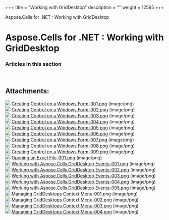 +++
title = "Working with GridDesktop" 
description = "" 
weight = 12595 
+++

Aspose.Cells for .NET : Working with GridDesktop  

# Aspose.Cells for .NET : Working with GridDesktop


### Articles in this section

           

 

## Attachments:

![](https://docs2.aspose.com/cells/net/images/icons/bullet_blue.gif) [Creating Control on a Windows Form-001.png](https://docs2.aspose.com/cells/net/attachments/5017862/5114025.png) (image/png)  
![](https://docs2.aspose.com/cells/net/images/icons/bullet_blue.gif) [Creating Control on a Windows Form-002.png](https://docs2.aspose.com/cells/net/attachments/5017862/5114028.png) (image/png)  
![](https://docs2.aspose.com/cells/net/images/icons/bullet_blue.gif) [Creating Control on a Windows Form-003.png](https://docs2.aspose.com/cells/net/attachments/5017862/5114027.png) (image/png)  
![](https://docs2.aspose.com/cells/net/images/icons/bullet_blue.gif) [Creating Control on a Windows Form-004.png](https://docs2.aspose.com/cells/net/attachments/5017862/5114022.png) (image/png)  
![](https://docs2.aspose.com/cells/net/images/icons/bullet_blue.gif) [Creating Control on a Windows Form-005.png](https://docs2.aspose.com/cells/net/attachments/5017862/5114021.png) (image/png)  
![](https://docs2.aspose.com/cells/net/images/icons/bullet_blue.gif) [Creating Control on a Windows Form-006.png](https://docs2.aspose.com/cells/net/attachments/5017862/5114024.png) (image/png)  
![](https://docs2.aspose.com/cells/net/images/icons/bullet_blue.gif) [Creating Control on a Windows Form-007.png](https://docs2.aspose.com/cells/net/attachments/5017862/5114023.png) (image/png)  
![](https://docs2.aspose.com/cells/net/images/icons/bullet_blue.gif) [Creating Control on a Windows Form-008.png](https://docs2.aspose.com/cells/net/attachments/5017862/5113862.png) (image/png)  
![](https://docs2.aspose.com/cells/net/images/icons/bullet_blue.gif) [Creating Control on a Windows Form-009.png](https://docs2.aspose.com/cells/net/attachments/5017862/5113861.png) (image/png)  
![](https://docs2.aspose.com/cells/net/images/icons/bullet_blue.gif) [Opening an Excel File-001.png](https://docs2.aspose.com/cells/net/attachments/5017862/5113864.png) (image/png)  
![](https://docs2.aspose.com/cells/net/images/icons/bullet_blue.gif) [Working with Aspose.Cells.GridDesktop Events-001.png](https://docs2.aspose.com/cells/net/attachments/5017862/5113863.png) (image/png)  
![](https://docs2.aspose.com/cells/net/images/icons/bullet_blue.gif) [Working with Aspose.Cells.GridDesktop Events-002.png](https://docs2.aspose.com/cells/net/attachments/5017862/5113866.png) (image/png)  
![](https://docs2.aspose.com/cells/net/images/icons/bullet_blue.gif) [Working with Aspose.Cells.GridDesktop Events-003.png](https://docs2.aspose.com/cells/net/attachments/5017862/5113865.png) (image/png)  
![](https://docs2.aspose.com/cells/net/images/icons/bullet_blue.gif) [Working with Aspose.Cells.GridDesktop Events-004.png](https://docs2.aspose.com/cells/net/attachments/5017862/5113868.png) (image/png)  
![](https://docs2.aspose.com/cells/net/images/icons/bullet_blue.gif) [Working with Aspose.Cells.GridDesktop Events-005.png](https://docs2.aspose.com/cells/net/attachments/5017862/5113867.png) (image/png)  
![](https://docs2.aspose.com/cells/net/images/icons/bullet_blue.gif) [Managing GridDesktops Context Menu-001.png](https://docs2.aspose.com/cells/net/attachments/5017862/5113870.png) (image/png)  
![](https://docs2.aspose.com/cells/net/images/icons/bullet_blue.gif) [Managing GridDesktops Context Menu-002.png](https://docs2.aspose.com/cells/net/attachments/5017862/5113869.png) (image/png)  
![](https://docs2.aspose.com/cells/net/images/icons/bullet_blue.gif) [Managing GridDesktops Context Menu-003.png](https://docs2.aspose.com/cells/net/attachments/5017862/5113872.png) (image/png)  
![](https://docs2.aspose.com/cells/net/images/icons/bullet_blue.gif) [Managing GridDesktops Context Menu-004.png](https://docs2.aspose.com/cells/net/attachments/5017862/5113871.png) (image/png)  

